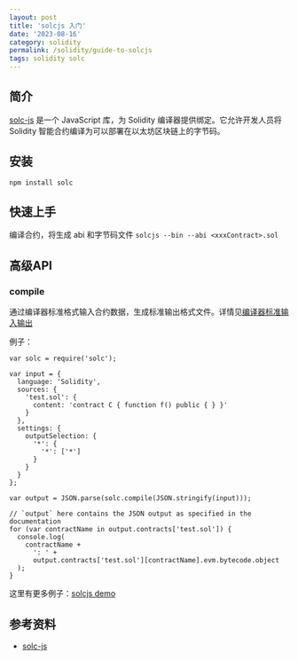```yaml
---
layout: post
title: 'solcjs 入门'
date: '2023-08-16'
category: solidity
permalink: /solidity/guide-to-solcjs
tags: solidity solc
---
```


## 简介
[solc-js](https://github.com/ethereum/solc-js) 是一个 JavaScript 库，为 Solidity 编译器提供绑定。它允许开发人员将 Solidity 智能合约编译为可以部署在以太坊区块链上的字节码。

## 安装
`npm install solc`

## 快速上手
编译合约，将生成 abi 和字节码文件
`solcjs --bin --abi <xxxContract>.sol`

## 高级API
### compile
通过编译器标准格式输入合约数据，生成标准输出格式文件。详情见[编译器标准输入输出](https://solidity.readthedocs.io/en/v0.5.0/using-the-compiler.html#compiler-input-and-output-json-description)  

例子：
```
var solc = require('solc');

var input = {
  language: 'Solidity',
  sources: {
    'test.sol': {
      content: 'contract C { function f() public { } }'
    }
  },
  settings: {
    outputSelection: {
      '*': {
        '*': ['*']
      }
    }
  }
};

var output = JSON.parse(solc.compile(JSON.stringify(input)));

// `output` here contains the JSON output as specified in the documentation
for (var contractName in output.contracts['test.sol']) {
  console.log(
    contractName +
      ': ' +
      output.contracts['test.sol'][contractName].evm.bytecode.object
  );
}
```

这里有更多例子：[solcjs demo](https://github.com/0xdwong/blockchain/tree/main/solidity/solcjs)

## 参考资料
- [solc-js](https://github.com/ethereum/solc-js)
